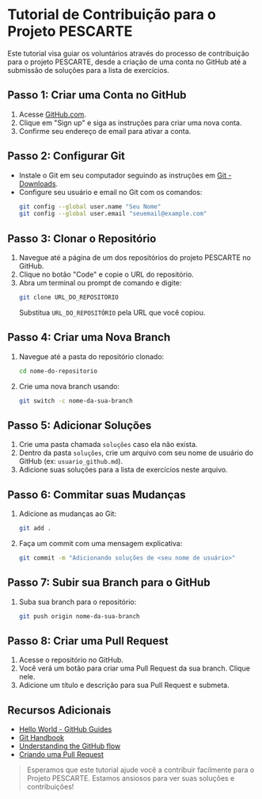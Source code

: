 # Tutorial de Contribuição para o Projeto PESCARTE

Este tutorial visa guiar os voluntários através do processo de contribuição para o projeto PESCARTE, desde a criação de uma conta no GitHub até a submissão de soluções para a lista de exercícios.

## Passo 1: Criar uma Conta no GitHub

1. Acesse [GitHub.com](https://github.com/).
2. Clique em "Sign up" e siga as instruções para criar uma nova conta.
3. Confirme seu endereço de email para ativar a conta.

## Passo 2: Configurar Git

- Instale o Git em seu computador seguindo as instruções em [Git - Downloads](https://git-scm.com/downloads).
- Configure seu usuário e email no Git com os comandos:
  ```bash
  git config --global user.name "Seu Nome"
  git config --global user.email "seuemail@example.com"
  ```

## Passo 3: Clonar o Repositório

1. Navegue até a página de um dos repositórios do projeto PESCARTE no GitHub.
2. Clique no botão "Code" e copie o URL do repositório.
3. Abra um terminal ou prompt de comando e digite:
   ```bash
   git clone URL_DO_REPOSITÓRIO
   ```
   Substitua `URL_DO_REPOSITÓRIO` pela URL que você copiou.

## Passo 4: Criar uma Nova Branch

1. Navegue até a pasta do repositório clonado:
   ```bash
   cd nome-do-repositorio
   ```
2. Crie uma nova branch usando:
   ```bash
   git switch -c nome-da-sua-branch
   ```

## Passo 5: Adicionar Soluções

1. Crie uma pasta chamada `soluções` caso ela não exista.
2. Dentro da pasta `soluções`, crie um arquivo com seu nome de usuário do GitHub (ex: `usuario_github.md`).
3. Adicione suas soluções para a lista de exercícios neste arquivo.

## Passo 6: Commitar suas Mudanças

1. Adicione as mudanças ao Git:
   ```bash
   git add .
   ```
2. Faça um commit com uma mensagem explicativa:
   ```bash
   git commit -m "Adicionando soluções de <seu nome de usuário>"
   ```

## Passo 7: Subir sua Branch para o GitHub

1. Suba sua branch para o repositório:
   ```bash
   git push origin nome-da-sua-branch
   ```

## Passo 8: Criar uma Pull Request

1. Acesse o repositório no GitHub.
2. Você verá um botão para criar uma Pull Request da sua branch. Clique nele.
3. Adicione um título e descrição para sua Pull Request e submeta.

## Recursos Adicionais

- [Hello World - GitHub Guides](https://guides.github.com/activities/hello-world/)
- [Git Handbook](https://guides.github.com/introduction/git-handbook/)
- [Understanding the GitHub flow](https://guides.github.com/introduction/flow/)
- [Criando uma Pull Request](https://docs.github.com/pt/github/collaborating-with-issues-and-pull-requests/creating-a-pull-request)

> Esperamos que este tutorial ajude você a contribuir facilmente para o Projeto PESCARTE. Estamos ansiosos para ver suas soluções e contribuições!
